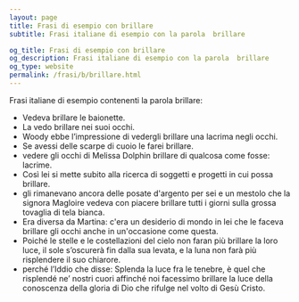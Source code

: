 ```yaml
---
layout: page
title: Frasi di esempio con brillare 
subtitle: Frasi italiane di esempio con la parola  brillare

og_title: Frasi di esempio con brillare 
og_description: Frasi italiane di esempio con la parola  brillare
og_type: website
permalink: /frasi/b/brillare.html
---
```


Frasi italiane di esempio contenenti la parola brillare:


- Vedeva brillare le baionette.
- La vedo brillare nei suoi occhi.
- Woody ebbe l’impressione di vedergli brillare una lacrima negli occhi.
- Se avessi delle scarpe di cuoio le farei brillare.
- vedere gli occhi di Melissa Dolphin brillare di qualcosa come fosse: lacrime.
- Così lei si mette subito alla ricerca di soggetti e progetti in cui possa brillare.
- gli rimanevano ancora delle posate d'argento per sei e un mestolo che la signora Magloire vedeva con piacere brillare tutti i giorni sulla grossa tovaglia di tela bianca.
- Era diversa da Martina: c'era un desiderio di mondo in lei che le faceva brillare gli occhi anche in un'occasione come questa.
- Poiché le stelle e le costellazioni del cielo non faran più brillare la loro luce, il sole s’oscurerà fin dalla sua levata, e la luna non farà più risplendere il suo chiarore.
- perché l’Iddio che disse: Splenda la luce fra le tenebre, è quel che risplendé ne’ nostri cuori affinché noi facessimo brillare la luce della conoscenza della gloria di Dio che rifulge nel volto di Gesù Cristo.
